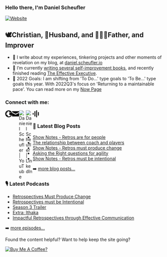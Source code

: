 ### Hello there, I'm Daniel Scheufler 

[![Website](https://img.shields.io/website?label=daniel.scheufler.io&style=for-the-badge&url=https%3A%2F%2Fdaniel.scheufler.io)][website]


## 🕊️Christian, 👫Husband, and 👨‍👩‍👧Father, and Improver
- 👀 I write about my experiences, tinkering projects and other moments of revelation on my blog, at [daniel.scheufler.io][website]
- 🌱 I’m currently [writing several self-improvement books](https://leanpub.com/u/danielscheufler), and recently finished reading [The Effective Executive]([https://www.amazon.com/15-Invaluable-Laws-Growth-Potential/dp/1599953668](https://www.amazon.com/Effective-Executive-Definitive-Harperbusiness-Essentials/dp/0060833459)).
- 🥅 2022 Goals: I am shifting from 'To Do...' type goals to 'To Be...' type goals this year. With 2022Q3's focus on 'Returning to a maintainable pace'. You can read more on my [Now Page](https://daniel.scheufler.io/now/)

### Connect with me:

[<img align="left" alt="daniel.scheufler.io" width="22px" src="https://raw.githubusercontent.com/iconic/open-iconic/master/svg/globe.svg" />][website]
[<img align="left" alt="daniel@scheufler.io" width="22px" src="https://raw.githubusercontent.com/iconic/open-iconic/master/svg/envelope-closed.svg" />][email]
[<img align="left" alt="Daniel Scheufler | YouTube" width="22px" src="https://cdn.jsdelivr.net/npm/simple-icons@v3/icons/youtube.svg" />][youtube]
[<img align="left" alt="Daniel Scheufler | LinkedIn" width="22px" src="https://cdn.jsdelivr.net/npm/simple-icons@v3/icons/linkedin.svg" />][linkedin]
[<img align="left" alt="A Journeyman's Travels Podcast | Anchor" width="22px" src="https://raw.githubusercontent.com/iconic/open-iconic/master/svg/audio-spectrum.svg" />][podcast]


<br />


### 📕 Latest Blog Posts

<!-- BLOG-POST-LIST:START -->
- [Show Notes - Retros are for people](https://daniel.scheufler.io/2023/04/07/show-notes-retros-are-for-people/)
- [The relationship between coach and players](https://daniel.scheufler.io/2023/04/04/coach-and-players/)
- [Show Notes - Retros must produce change](https://daniel.scheufler.io/2023/03/31/show-notes-retros-must-produce-change/)
- [Asking the Right questions for agility](https://daniel.scheufler.io/2023/03/28/ask-right-questions-agile/)
- [Show Notes - Retros must be intentional](https://daniel.scheufler.io/2023/03/24/show-notes-retros-must-be-intentional/)
<!-- BLOG-POST-LIST:END -->

➡️ [more blog posts...](https://daniel.scheufler.io)

### 🎙️ Latest Podcasts
<!-- PODCAST-LIST:START -->
- [Retrospectives Must Produce Change](https://podcasters.spotify.com/pod/show/journeymans-travels/episodes/Retrospectives-Must-Produce-Change-e1tg29c)
- [Retrospectives must be Intentional](https://podcasters.spotify.com/pod/show/journeymans-travels/episodes/Retrospectives-must-be-Intentional-e1tg27a)
- [Season 3 Trailer](https://podcasters.spotify.com/pod/show/journeymans-travels/episodes/Season-3-Trailer-e208i5e)
- [Extra: Ithaka](https://podcasters.spotify.com/pod/show/journeymans-travels/episodes/Extra-Ithaka-e1sqrnk)
- [Impactful Retrospectives through Effective Communication](https://podcasters.spotify.com/pod/show/journeymans-travels/episodes/Impactful-Retrospectives-through-Effective-Communication-e1r5ac0)
<!-- PODCAST-LIST:END -->

➡️ [more episodes...](https://anchor.fm/journeymans-travels)

Found the content helpful? Want to help keep the site going?

<a href="https://www.buymeacoffee.com/djscheuf" target="_blank"><img src="https://cdn.buymeacoffee.com/buttons/v2/arial-green.png" alt="Buy Me A Coffee?" style="height: 60px !important;width: 217px !important;" ></a>

[website]: https://daniel.scheufler.io
[youtube]: https://www.youtube.com/channel/UCudsO4RmJDekSneHkTkyAAw
[linkedin]: https://www.linkedin.com/in/danielscheufler/
[email]: mailto:daniel@scheufler.io
[podcast]: https://anchor.fm/journeymans-travels
<!---
djscheuf/djscheuf is a ✨ special ✨ repository because its `README.md` (this file) appears on your GitHub profile.
You can click the Preview link to take a look at your changes.
--->
